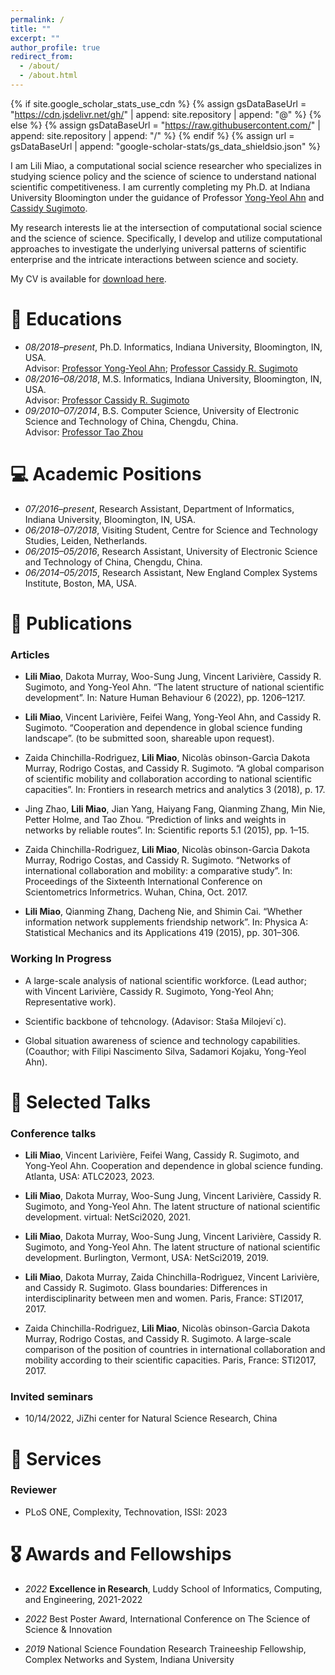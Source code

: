 ```yaml
---
permalink: /
title: ""
excerpt: ""
author_profile: true
redirect_from: 
  - /about/
  - /about.html
---
```


{% if site.google_scholar_stats_use_cdn %}
{% assign gsDataBaseUrl = "https://cdn.jsdelivr.net/gh/" | append: site.repository | append: "@" %}
{% else %}
{% assign gsDataBaseUrl = "https://raw.githubusercontent.com/" | append: site.repository | append: "/" %}
{% endif %}
{% assign url = gsDataBaseUrl | append: "google-scholar-stats/gs_data_shieldsio.json" %}

<span class='anchor' id='about-me'></span>

I am Lili Miao, a computational social science researcher who specializes in studying science policy and the science of science to understand national scientific competitiveness. I am currently completing my Ph.D. at Indiana University Bloomington under the guidance of Professor [Yong-Yeol Ahn](http://yongyeol.com/) and [Cassidy Sugimoto](https://spp.gatech.edu/people/person/sugimoto-cassidy).
 

My research interests lie at the intersection of computational social science and the science of science. Specifically, I develop and utilize computational approaches to investigate the underlying universal patterns of scientific enterprise and the intricate interactions between science and society.


My CV is available for [download here](https://raw.githubusercontent.com/qmzhangGit/qmzhangGit.github.io/main/_pages/CV_Zhang.pdf).

# 📖 Educations
- *08/2018–present*, Ph.D. Informatics, Indiana University, Bloomington, IN, USA.  
Advisor: [Professor Yong-Yeol Ahn](http://yongyeol.com/); [Professor Cassidy R. Sugimoto](https://spp.gatech.edu/people/person/sugimoto-cassidy)
- *08/2016–08/2018*, M.S. Informatics, Indiana University, Bloomington, IN, USA.  
Advisor: [Professor Cassidy R. Sugimoto](https://spp.gatech.edu/people/person/sugimoto-cassidy)
- *09/2010–07/2014*, B.S. Computer Science, University of Electronic Science and Technology of China, Chengdu,
China.  
Advisor: [Professor Tao Zhou](https://scholar.google.com/citations?user=MXgWgmEAAAAJ&hl=en)

# 💻 Academic Positions
- *07/2016–present*, Research Assistant, Department of Informatics, Indiana University, Bloomington, IN, USA. 
- *06/2018–07/2018*, Visiting Student, Centre for Science and Technology Studies, Leiden, Netherlands.
- *06/2015–05/2016*, Research Assistant, University of Electronic Science and Technology of China, Chengdu, China.
- *06/2014–05/2015*, Research Assistant, New England Complex Systems Institute, Boston, MA, USA.

# 📝 Publications 

### Articles 
 - **Lili Miao**, Dakota Murray, Woo-Sung Jung, Vincent Larivière, Cassidy R. Sugimoto, and Yong-Yeol Ahn. “The latent structure of national scientific development”. In: Nature Human Behaviour 6 (2022), pp. 1206–1217.

 - **Lili Miao**, Vincent Larivière, Feifei Wang, Yong-Yeol Ahn, and Cassidy R. Sugimoto. “Cooperation and dependence in global science funding landscape”. (to be submitted soon, shareable upon request).

 - Zaida Chinchilla-Rodrìguez, **Lili Miao**, Nicolàs obinson-Garcìa Dakota Murray, Rodrigo Costas, and Cassidy R. Sugimoto. “A global comparison of scientific mobility and collaboration according to national scientific capacities”. In: Frontiers in research metrics and analytics 3 (2018), p. 17.

 - Jing Zhao, **Lili Miao**, Jian Yang, Haiyang Fang, Qianming Zhang, Min Nie, Petter Holme, and Tao Zhou. “Prediction of links and weights in networks by reliable routes”. In: Scientific reports 5.1 (2015), pp. 1–15.

 - Zaida Chinchilla-Rodrìguez, **Lili Miao**, Nicolàs obinson-Garcìa Dakota Murray, Rodrigo Costas, and Cassidy R. Sugimoto. “Networks of international collaboration and mobility: a comparative study”. In: Proceedings of the Sixteenth International Conference on Scientometrics Informetrics. Wuhan, China, Oct. 2017.

 - **Lili Miao**, Qianming Zhang, Dacheng Nie, and Shimin Cai. “Whether information network supplements friendship network”. In: Physica A: Statistical Mechanics and its Applications 419 (2015), pp. 301–306.


### Working In Progress
 - A large-scale analysis of national scientific workforce. (Lead author; with Vincent Larivière, Cassidy R. Sugimoto, Yong-Yeol Ahn; Representative work).

 - Scientific backbone of tehcnology. (Adavisor: Staša Milojevi´c).

 - Global situation awareness of science and technology capabilities. (Coauthor; with Filipi Nascimento Silva, Sadamori Kojaku, Yong-Yeol Ahn).



# 💬 Selected Talks

### Conference talks
- **Lili Miao**, Vincent Larivière, Feifei Wang, Cassidy R. Sugimoto, and Yong-Yeol Ahn. Cooperation and dependence in global science funding. Atlanta, USA: ATLC2023, 2023.

 - **Lili Miao**, Dakota Murray, Woo-Sung Jung, Vincent Larivière, Cassidy R. Sugimoto, and Yong-Yeol Ahn. The latent structure of national scientific development. virtual: NetSci2020, 2021.

 - **Lili Miao**, Dakota Murray, Woo-Sung Jung, Vincent Larivière, Cassidy R. Sugimoto, and Yong-Yeol Ahn. The latent structure of national scientific development. Burlington, Vermont, USA: NetSci2019, 2019.

 - **Lili Miao**, Dakota Murray, Zaida Chinchilla-Rodrìguez, Vincent Larivière, and Cassidy R. Sugimoto. Glass boundaries: Differences in interdisciplinarity between men and women. Paris, France: STI2017, 2017.

 - Zaida Chinchilla-Rodrìguez, **Lili Miao**, Nicolàs obinson-Garcìa Dakota Murray, Rodrigo Costas, and Cassidy R. Sugimoto. A large-scale comparison of the position of countries in international collaboration and mobility according to their scientific capacities. Paris, France: STI2017, 2017.

### Invited seminars
 - 10/14/2022, JiZhi center for Natural Science Research, China 


# 🤝 Services

### Reviewer
 - PLoS ONE, Complexity, Technovation, ISSI: 2023

# 🎖 Awards and Fellowships
- *2022* **Excellence in Research**, Luddy School of Informatics, Computing, and Engineering, 2021-2022

- *2022* Best Poster Award, International Conference on The Science of Science & Innovation

- *2019* National Science Foundation Research Traineeship Fellowship, Complex Networks and System, Indiana University
